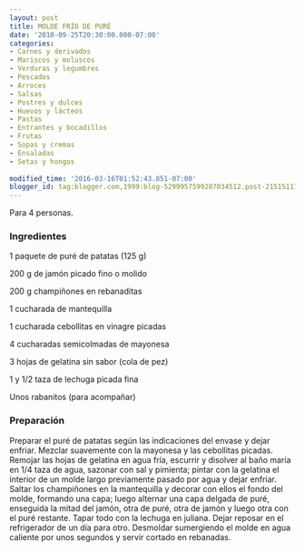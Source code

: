 ```yaml
---
layout: post
title: MOLDE FRÍO DE PURÉ
date: '2010-09-25T20:30:00.000-07:00'
categories:
- Carnes y derivados
- Mariscos y moluscos
- Verduras y legumbres
- Pescados
- Arroces
- Salsas
- Postres y dulces
- Huevos y lácteos
- Pastas
- Entrantes y bocadillos
- Frutas
- Sopas y cremas
- Ensaladas
- Setas y hongos
 
modified_time: '2016-03-16T01:52:43.851-07:00'
blogger_id: tag:blogger.com,1999:blog-5299957599287034512.post-2151511705757340984
---
```


Para 4 personas.

<h3>Ingredientes</h3>

1 paquete de puré de patatas (125 g)

200 g de jamón picado fino o molido

200 g champiñones en rebanaditas

1 cucharada de mantequilla

1 cucharada cebollitas en vinagre picadas

4 cucharadas semicolmadas de mayonesa

3 hojas de gelatina sin sabor (cola de pez)

1 y 1/2 taza de lechuga picada fina

Unos rabanitos (para acompañar)

<h3>Preparación</h3>

Preparar el puré de patatas según las indicaciones del envase y dejar enfriar. Mezclar suavemente con la mayonesa y las cebollitas picadas. Remojar las hojas de gelatina en agua fría, escurrir y disolver al baño maría en 1/4 taza de agua, sazonar con sal y pimienta; pintar con la gelatina el interior de un molde largo previamente pasado por agua y dejar enfriar. Saltar los champiñones en la mantequilla y decorar con ellos el fondo del molde, formando una capa; luego alternar una capa delgada de puré, enseguida la mitad del jamón, otra de puré, otra de jamón y luego otra con el puré restante. Tapar todo con la lechuga en juliana. Dejar reposar en el refrigerador de un día para otro. Desmoldar sumergiendo el molde en agua caliente por unos segundos y servir cortado en rebanadas.

